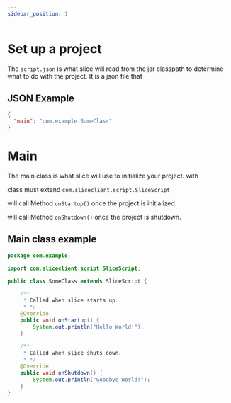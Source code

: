 ```yaml
---
sidebar_position: 1
---
```


# Set up a project

The `script.json` is what slice will read from the jar classpath
to determine what to do with the project. It is a json file that

## JSON Example

```json
{
  "main": "com.example.SomeClass"
}
```


# Main

The main class is what slice will use to initialize your project. with

class must extend `com.sliceclient.script.SliceScript`

will call Method `onStartup()` once the project is initialized.

will call Method `onShutdown()` once the project is shutdown.

## Main class example

```java
package com.example;

import com.sliceclient.script.SliceScript;

public class SomeClass extends SliceScript {

    /**
     * Called when slice starts up.
     * */
    @Override
    public void onStartup() {
        System.out.println("Hello World!");
    }
    
    /**
     * Called when slice shuts down.
     * */
    @Override
    public void onShutdown() {
        System.out.println("Goodbye World!");
    }
}
```